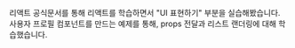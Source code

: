 리액트 공식문서를 통해 리액트를 학습하면서 "UI 표현하기" 부분을 실습해봤습니다.
사용자 프로필 컴포넌트를 만드는 예제를 통해, props 전달과 리스트 랜더링에 대해 학습했습니다.
